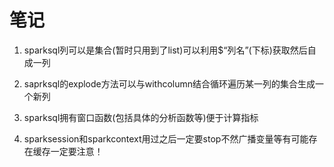 # 笔记

1. sparksql列可以是集合(暂时只用到了list)可以利用$“列名”(下标)获取然后自成一列
2.  saprksql的explode方法可以与withcolumn结合循环遍历某一列的集合生成一个新列
3. sparksql拥有窗口函数(包括具体的分析函数等)便于计算指标

4. sparksession和sparkcontext用过之后一定要stop不然广播变量等有可能存在缓存一定要注意！